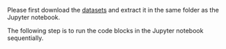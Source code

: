 Please first download the <a href="https://docs.google.com/spreadsheets/d/1wJ3mdQzOvy5GxJM0ukE1ocG49BSa4Mbdj4lI8OpL4-k/edit?usp=sharing">datasets</a> and extract it in the same folder as the Jupyter notebook.

The following step is to run the code blocks in the Jupyter notebook sequentially.

